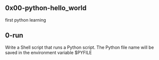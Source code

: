 ## 0x00-python-hello_world

first python learning

## 0-run
Write a Shell script that runs a Python script.
The Python file name will be saved in the environment variable $PYFILE

